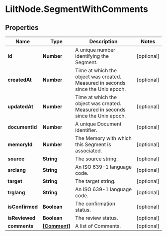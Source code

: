 # LiltNode.SegmentWithComments

## Properties

Name | Type | Description | Notes
------------ | ------------- | ------------- | -------------
**id** | **Number** | A unique number identifying the Segment. | [optional] 
**createdAt** | **Number** | Time at which the object was created. Measured in seconds since the Unix epoch. | [optional] 
**updatedAt** | **Number** | Time at which the object was created. Measured in seconds since the Unix epoch. | [optional] 
**documentId** | **Number** | A unique Document identifier. | [optional] 
**memoryId** | **Number** | The Memory with which this Segment is associated. | [optional] 
**source** | **String** | The source string. | [optional] 
**srclang** | **String** | An ISO 639-1 language code. | [optional] 
**target** | **String** | The target string. | [optional] 
**trglang** | **String** | An ISO 639-1 language code. | [optional] 
**isConfirmed** | **Boolean** | The confirmation status. | [optional] 
**isReviewed** | **Boolean** | The review status. | [optional] 
**comments** | [**[Comment]**](Comment.md) | A list of Comments. | [optional] 


